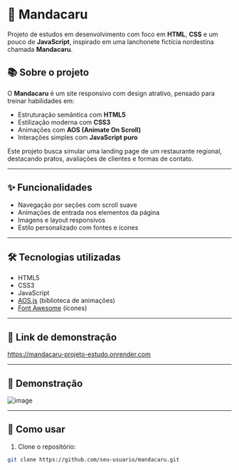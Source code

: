 # 🌵 Mandacaru

Projeto de estudos em desenvolvimento com foco em **HTML**, **CSS** e um pouco de **JavaScript**, inspirado em uma lanchonete fictícia nordestina chamada **Mandacaru**.

## 📚 Sobre o projeto

O **Mandacaru** é um site responsivo com design atrativo, pensado para treinar habilidades em:

- Estruturação semântica com **HTML5**
- Estilização moderna com **CSS3**
- Animações com **AOS (Animate On Scroll)**
- Interações simples com **JavaScript puro**

Este projeto busca simular uma landing page de um restaurante regional, destacando pratos, avaliações de clientes e formas de contato.

---

## ✨ Funcionalidades

- Navegação por seções com scroll suave
- Animações de entrada nos elementos da página
- Imagens e layout responsivos
- Estilo personalizado com fontes e ícones

---

## 🛠️ Tecnologias utilizadas

- HTML5
- CSS3
- JavaScript
- [AOS.js](https://michalsnik.github.io/aos/) (biblioteca de animações)
- [Font Awesome](https://fontawesome.com/) (ícones)

---

## 🔗 Link de demonstração
https://mandacaru-projeto-estudo.onrender.com

---

## 📸 Demonstração

![image](https://github.com/user-attachments/assets/9d434cfd-6302-4913-8457-5ced3a93c50c)


---

## 🚀 Como usar

1. Clone o repositório:
```bash
git clone https://github.com/seu-usuario/mandacaru.git
